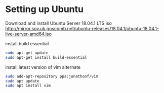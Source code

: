 # Setting up Ubuntu

Download and install Ubuntu Server 18.04.1 LTS iso 
http://mirror.sov.uk.goscomb.net/ubuntu-releases/18.04.1/ubuntu-18.04.1-live-server-amd64.iso

install build essential
```bash
sudo apt-get update
sudo apt-get install build-essential
```

install latest version of vim alternate
```bash
sudo add-apt-repository ppa:jonathonf/vim
sudo apt update
sudo apt install vim
```

